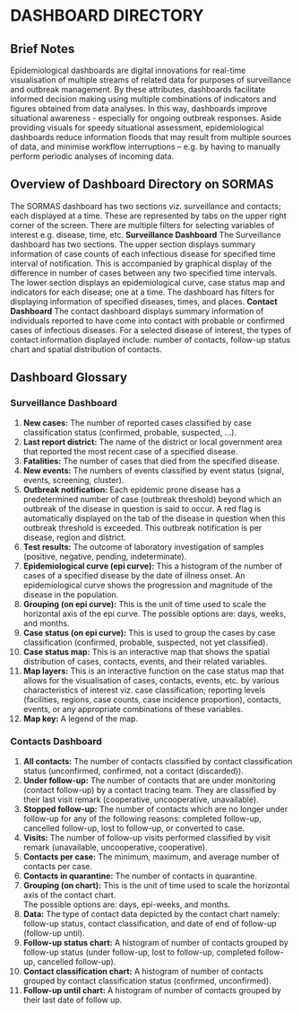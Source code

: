 # **DASHBOARD DIRECTORY**

## **Brief Notes**

Epidemiological dashboards are digital innovations for real-time visualisation of multiple streams of related data for purposes of surveillance and outbreak management. By these attributes, dashboards facilitate informed decision making using multiple combinations of indicators and figures obtained from data analyses. In this way,  dashboards improve situational awareness - especially for ongoing outbreak responses. Aside providing visuals for speedy situational assessment, epidemiological  dashboards reduce information floods that may result from multiple sources of data, and minimise workflow interruptions – e.g. by having to manually perform periodic analyses of incoming data.

## **Overview of Dashboard Directory on SORMAS**

The  SORMAS dashboard has two sections viz. surveillance and contacts; each displayed at a time. These are represented by tabs on the upper right corner of the screen. There are multiple filters for selecting variables of interest e.g. disease, time, etc.
**Surveillance Dashboard**
The Surveillance dashboard has two sections. The upper section displays summary information of case  counts of each infectious disease for specified time interval of notification. This is accompanied by  graphical display of the difference in number of cases between any two specified time intervals. The lower section displays an epidemiological curve, case status map and indicators for each disease; one at a time. The dashboard has  filters for displaying information of specified diseases, times, and places.
**Contact Dashboard**
The contact dashboard displays summary information of individuals reported to have come into contact with probable or confirmed cases of  infectious diseases. For a selected disease of interest, the types of contact information displayed include: number of contacts, follow-up status chart and spatial distribution  of contacts.


## Dashboard Glossary 

### Surveillance Dashboard

1. **New cases:** The number of  reported cases  classified by case classification status (confirmed, probable, suspected, ...).
2. **Last report district:** The name of the district or local government area that reported the most recent case of a specified disease. 
3. **Fatalities:**  The number of cases that   died from the specified disease. 
4. **New events:** The numbers of events  classified by event status (signal, events, screening, cluster).
5. **Outbreak notification:** Each epidemic prone disease has a predetermined number of case (outbreak threshold) beyond which an outbreak of the disease in question is said to occur.  A red flag is automatically displayed on the tab of the disease in question when this outbreak threshold is exceeded.  This outbreak notification is per disease, region and district.
6. **Test results:** The outcome of laboratory investigation of samples (positive, negative, pending, indeterminate).
7. **Epidemiological curve (epi curve):** This a  histogram  of the number of cases of a specified disease by the date of illness onset. An epidemiological curve shows the progression and magnitude of the disease in the population.
8. **Grouping (on epi curve):** This is the unit of time used to scale the horizontal axis of the epi curve.  The possible options are: days, weeks, and months. 
9. **Case status (on epi curve):** This is used to group the cases by case classification (confirmed, probable, suspected, not yet classified).
10. **Case status map:** This is an interactive map that shows the spatial distribution  of cases, contacts, events, and their related variables.
11. **Map layers:** This is an interactive function on the case status map that allows for the visualisation of cases, contacts, events, etc. by various characteristics of interest viz. case classification; reporting levels (facilities, regions, case counts, case incidence proportion),  contacts,  events, or any appropriate combinations of these variables.
12. **Map key:** A legend of the  map. 

### Contacts Dashboard

1. **All contacts:** The number of contacts classified by contact classification status (unconfirmed, confirmed, not a contact (discarded)).
2. **Under follow-up:** The number of contacts that are under monitoring (contact follow-up) by a contact tracing team. They are classified by their last visit remark (cooperative, uncooperative, unavailable).
3. **Stopped follow-up:** The number of contacts which are no longer under follow-up for any of the following reasons: completed follow-up, cancelled follow-up, lost to follow-up, or converted to case.
4. **Visits:** The number of   follow-up visits performed classified by visit remark (unavailable, uncooperative, cooperative).
5. **Contacts per case:** The minimum, maximum, and average number of contacts per case. 
6. **Contacts in quarantine:** The number of contacts in quarantine. 
7. **Grouping (on chart):** This is the unit of time used to scale the horizontal axis of the contact chart.  
   The possible options are: days, epi-weeks, and months. 
8. **Data:** The type of contact data depicted by the contact chart namely: follow-up status, contact classification, and date of end of follow-up (follow-up until).
9. **Follow-up status chart:** A histogram of number of contacts grouped by follow-up status (under follow-up, lost to follow-up, completed follow-up, cancelled follow-up).
10. **Contact classification chart:**  A histogram of number of contacts grouped by contact classification status (confirmed, unconfirmed).
11. **Follow-up until chart:** A histogram of number of contacts grouped by their last date of follow up.